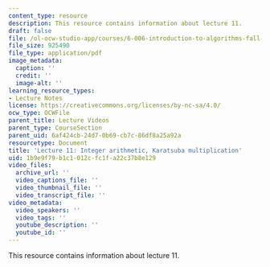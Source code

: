 ```yaml
---
content_type: resource
description: This resource contains information about lecture 11.
draft: false
file: /ol-ocw-studio-app/courses/6-006-introduction-to-algorithms-fall-2011/1b9e9f79b1c1012cfc1fa22c37b8e129_MIT6_006F11_lec11.pdf
file_size: 925490
file_type: application/pdf
image_metadata:
  caption: ''
  credit: ''
  image-alt: ''
learning_resource_types:
- Lecture Notes
license: https://creativecommons.org/licenses/by-nc-sa/4.0/
ocw_type: OCWFile
parent_title: Lecture Videos
parent_type: CourseSection
parent_uid: 6af424cb-24d7-0b69-cb7c-86df8a25a92a
resourcetype: Document
title: 'Lecture 11: Integer arithmetic, Karatsuba multiplication'
uid: 1b9e9f79-b1c1-012c-fc1f-a22c37b8e129
video_files:
  archive_url: ''
  video_captions_file: ''
  video_thumbnail_file: ''
  video_transcript_file: ''
video_metadata:
  video_speakers: ''
  video_tags: ''
  youtube_description: ''
  youtube_id: ''
---
```

This resource contains information about lecture 11.